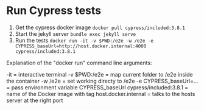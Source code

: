# Run Cypress tests

1. Get the cypress docker image `docker pull cypress/included:3.8.1`
2. Start the jekyll server `bundle exec jekyll serve`
3. Run the tests `docker run -it -v $PWD:/e2e -w /e2e -e CYPRESS_baseUrl=http://host.docker.internal:4000 cypress/included:3.8.1`


Explanation of the "docker run" command line arguments:

 -it                      = interactive terminal
 -v $PWD:/e2e             = map current folder to /e2e inside the container
 -w /e2e                  = set working directy to /e2e
 -e CYPRESS_baseUrl=...   = pass environment variable CYPRESS_baseUrl
 cypress/included:3.8.1   = name of the Docker image with tag
 host.docker.internal     = talks to the hosts server at the right port